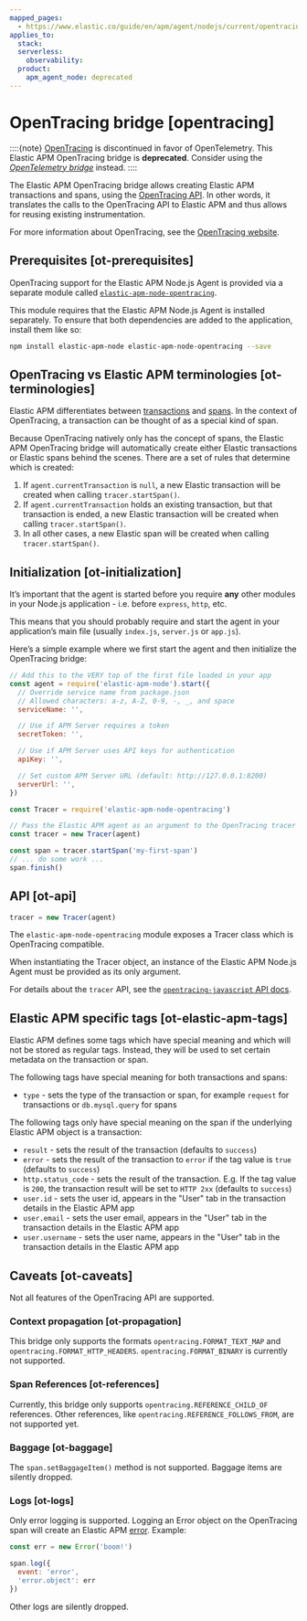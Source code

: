 ```yaml
---
mapped_pages:
  - https://www.elastic.co/guide/en/apm/agent/nodejs/current/opentracing.html
applies_to:
  stack:
  serverless:
    observability:
  product:
    apm_agent_node: deprecated
---
```


# OpenTracing bridge [opentracing]

::::{note}
[OpenTracing](https://opentracing.io/) is discontinued in favor of OpenTelemetry. This Elastic APM OpenTracing bridge is **deprecated**. Consider using the [*OpenTelemetry bridge*](/reference/opentelemetry-bridge.md) instead.
::::


The Elastic APM OpenTracing bridge allows creating Elastic APM transactions and spans, using the [OpenTracing API](https://opentracing-javascript.surge.sh/). In other words, it translates the calls to the OpenTracing API to Elastic APM and thus allows for reusing existing instrumentation.

For more information about OpenTracing, see the [OpenTracing website](https://opentracing.io/).


## Prerequisites [ot-prerequisites]

OpenTracing support for the Elastic APM Node.js Agent is provided via a separate module called [`elastic-apm-node-opentracing`](https://www.npmjs.com/package/elastic-apm-node-opentracing).

This module requires that the Elastic APM Node.js Agent is installed separately. To ensure that both dependencies are added to the application, install them like so:

```bash
npm install elastic-apm-node elastic-apm-node-opentracing --save
```


## OpenTracing vs Elastic APM terminologies [ot-terminologies]

Elastic APM differentiates between [transactions](docs-content://solutions/observability/apm/transactions.md) and [spans](docs-content://solutions/observability/apm/spans.md). In the context of OpenTracing, a transaction can be thought of as a special kind of span.

Because OpenTracing natively only has the concept of spans, the Elastic APM OpenTracing bridge will automatically create either Elastic transactions or Elastic spans behind the scenes. There are a set of rules that determine which is created:

1. If `agent.currentTransaction` is `null`, a new Elastic transaction will be created when calling `tracer.startSpan()`.
2. If `agent.currentTransaction` holds an existing transaction, but that transaction is ended, a new Elastic transaction will be created when calling `tracer.startSpan()`.
3. In all other cases, a new Elastic span will be created when calling `tracer.startSpan()`.


## Initialization [ot-initialization]

It’s important that the agent is started before you require **any** other modules in your Node.js application - i.e. before `express`, `http`, etc.

This means that you should probably require and start the agent in your application’s main file (usually `index.js`, `server.js` or `app.js`).

Here’s a simple example where we first start the agent and then initialize the OpenTracing bridge:

```js
// Add this to the VERY top of the first file loaded in your app
const agent = require('elastic-apm-node').start({
  // Override service name from package.json
  // Allowed characters: a-z, A-Z, 0-9, -, _, and space
  serviceName: '',

  // Use if APM Server requires a token
  secretToken: '',

  // Use if APM Server uses API keys for authentication
  apiKey: '',

  // Set custom APM Server URL (default: http://127.0.0.1:8200)
  serverUrl: '',
})

const Tracer = require('elastic-apm-node-opentracing')

// Pass the Elastic APM agent as an argument to the OpenTracing tracer
const tracer = new Tracer(agent)

const span = tracer.startSpan('my-first-span')
// ... do some work ...
span.finish()
```


## API [ot-api]

```js
tracer = new Tracer(agent)
```

The `elastic-apm-node-opentracing` module exposes a Tracer class which is OpenTracing compatible.

When instantiating the Tracer object, an instance of the Elastic APM Node.js Agent must be provided as its only argument.

For details about the `tracer` API, see the [`opentracing-javascript` API docs](https://opentracing-javascript.surge.sh/).


## Elastic APM specific tags [ot-elastic-apm-tags]

Elastic APM defines some tags which have special meaning and which will not be stored as regular tags. Instead, they will be used to set certain metadata on the transaction or span.

The following tags have special meaning for both transactions and spans:

* `type` - sets the type of the transaction or span, for example `request` for transactions or `db.mysql.query` for spans

The following tags only have special meaning on the span if the underlying Elastic APM object is a transaction:

* `result` - sets the result of the transaction (defaults to `success`)
* `error` - sets the result of the transaction to `error` if the tag value is `true` (defaults to `success`)
* `http.status_code` - sets the result of the transaction. E.g. If the tag value is `200`, the transaction result will be set to `HTTP 2xx` (defaults to `success`)
* `user.id` - sets the user id, appears in the "User" tab in the transaction details in the Elastic APM app
* `user.email` - sets the user email, appears in the "User" tab in the transaction details in the Elastic APM app
* `user.username` - sets the user name, appears in the "User" tab in the transaction details in the Elastic APM app


## Caveats [ot-caveats]

Not all features of the OpenTracing API are supported.


### Context propagation [ot-propagation]

This bridge only supports the formats `opentracing.FORMAT_TEXT_MAP` and `opentracing.FORMAT_HTTP_HEADERS`. `opentracing.FORMAT_BINARY` is currently not supported.


### Span References [ot-references]

Currently, this bridge only supports `opentracing.REFERENCE_CHILD_OF` references. Other references, like `opentracing.REFERENCE_FOLLOWS_FROM`, are not supported yet.


### Baggage [ot-baggage]

The `span.setBaggageItem()` method is not supported. Baggage items are silently dropped.


### Logs [ot-logs]

Only error logging is supported. Logging an Error object on the OpenTracing span will create an Elastic APM [error](docs-content://solutions/observability/apm/errors.md). Example:

```js
const err = new Error('boom!')

span.log({
  event: 'error',
  'error.object': err
})
```

Other logs are silently dropped.
